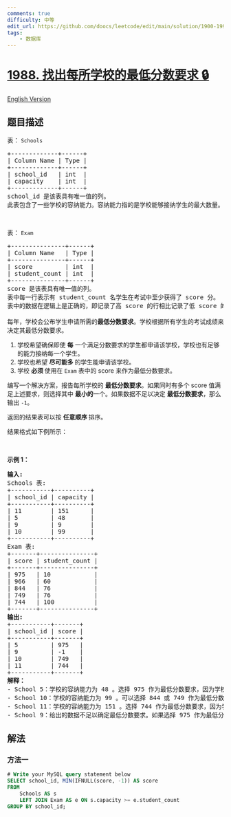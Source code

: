 ```yaml
---
comments: true
difficulty: 中等
edit_url: https://github.com/doocs/leetcode/edit/main/solution/1900-1999/1988.Find%20Cutoff%20Score%20for%20Each%20School/README.md
tags:
    - 数据库
---
```


<!-- problem:start -->

# [1988. 找出每所学校的最低分数要求 🔒](https://leetcode.cn/problems/find-cutoff-score-for-each-school)

[English Version](/solution/1900-1999/1988.Find%20Cutoff%20Score%20for%20Each%20School/README_EN.md)

## 题目描述

<!-- description:start -->

<p>表：&nbsp;<code>Schools</code></p>

<pre>
+-------------+------+
| Column Name | Type |
+-------------+------+
| school_id   | int  |
| capacity    | int  |
+-------------+------+
school_id 是该表具有唯一值的列。
此表包含了一些学校的容纳能力。容纳能力指的是学校能够接纳学生的最大数量。
</pre>

<p>&nbsp;</p>

<p>表：&nbsp;<code>Exam</code></p>

<pre>
+---------------+------+
| Column Name   | Type |
+---------------+------+
| score         | int  |
| student_count | int  |
+---------------+------+
score 是该表具有唯一值的列。
表中每一行表示有 student_count 名学生在考试中至少获得了 score 分。
表中的数据在逻辑上是正确的，即记录了高 score 的行相比记录了低 score 的行拥有相同或更少的 student_count。也就是说，对于表中的 i 行与 j 行，如果 score<sub>i</sub> &gt; score<sub>j，那么 </sub>student_count<sub>i</sub> &lt;= student_count<sub>j</sub>
</pre>

<p>每年，学校会公布学生申请所需的<strong>最低分数要求</strong>。学校根据所有学生的考试成绩来决定其最低分数要求。</p>

<ol>
	<li>学校希望确保即使 <strong>每</strong> 一个满足分数要求的学生都申请该学校，学校也有足够的能力接纳每一个学生。</li>
	<li>学校也希望&nbsp;<strong>尽可能多&nbsp;</strong>的学生能申请该学校。</li>
	<li>学校&nbsp;<strong>必须&nbsp;</strong>使用在&nbsp;<code>Exam</code> 表中的 score 来作为最低分数要求。</li>
</ol>

<p>编写一个解决方案，报告每所学校的&nbsp;<strong>最低分数要求</strong>。如果同时有多个 score 值满足上述要求，则选择其中&nbsp;<strong>最小的</strong>一个。如果数据不足以决定&nbsp;<strong>最低分数要求</strong>，那么输出&nbsp;<code>-1</code>。</p>

<p>返回的结果表可以按&nbsp;<strong>任意顺序&nbsp;</strong>排序。</p>

<p>结果格式如下例所示：</p>

<p>&nbsp;</p>

<p><strong>示例 1：</strong></p>

<pre>
<strong>输入:</strong>
Schools 表:
+-----------+----------+
| school_id | capacity |
+-----------+----------+
| 11        | 151      |
| 5         | 48       |
| 9         | 9        |
| 10        | 99       |
+-----------+----------+
Exam 表:
+-------+---------------+
| score | student_count |
+-------+---------------+
| 975   | 10            |
| 966   | 60            |
| 844   | 76            |
| 749   | 76            |
| 744   | 100           |
+-------+---------------+
<strong>输出:</strong>
+-----------+-------+
| school_id | score |
+-----------+-------+
| 5         | 975   |
| 9         | -1    |
| 10        | 749   |
| 11        | 744   |
+-----------+-------+
<b>解释：</b> 
- School 5：学校的容纳能力为 48 。选择 975 作为最低分数要求，因为学校最多会收到 10 份申请，这在学校的容纳能力以内。
- School 10：学校的容纳能力为 99 。可以选择 844 或 749 作为最低分数要求，因为学校最多会收到 76 份申请，这在学校的容纳能力以内。又因为 749 是所有可选项中最小的，因此我们选择 749 。
- School 11：学校的容纳能力为 151 。选择 744 作为最低分数要求，因为学校最多会收到 100 份申请，这在学校的容纳能力以内。
- School 9：给出的数据不足以确定最低分数要求。如果选择 975 作为最低分数要求，学校可能会收到 10 份申请，然而学校的容纳能力只有 9 。我们没有关于更高分数的信息，因此我们返回 -1 。
</pre>

<!-- description:end -->

## 解法

<!-- solution:start -->

### 方法一

<!-- tabs:start -->

```sql
# Write your MySQL query statement below
SELECT school_id, MIN(IFNULL(score, -1)) AS score
FROM
    Schools AS s
    LEFT JOIN Exam AS e ON s.capacity >= e.student_count
GROUP BY school_id;
```

<!-- tabs:end -->

<!-- solution:end -->

<!-- problem:end -->
